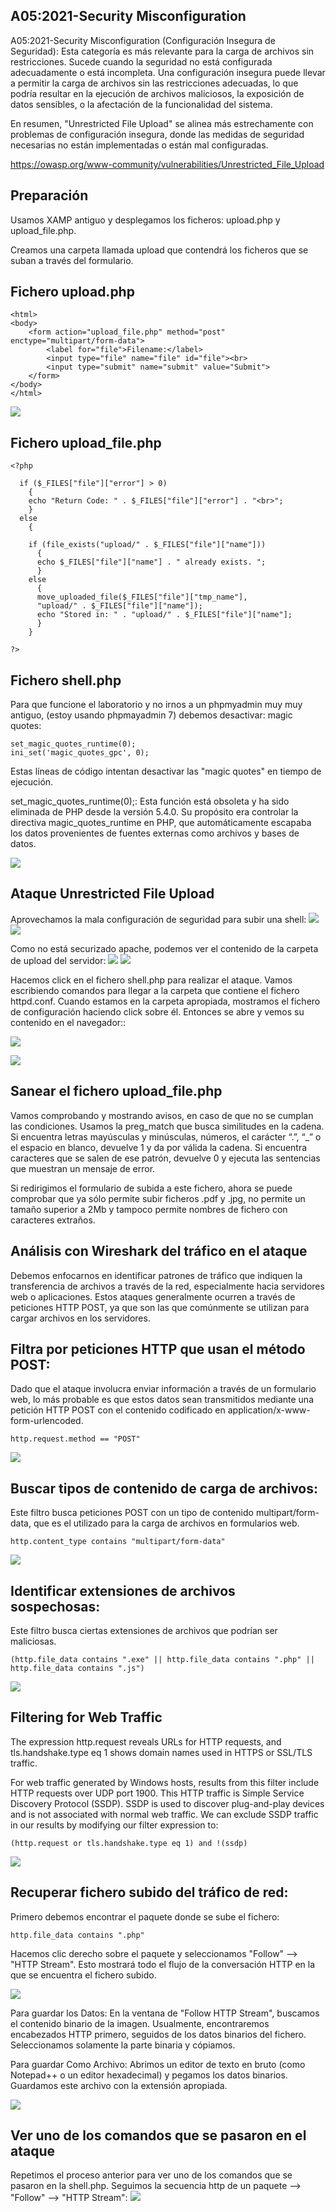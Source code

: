 

## A05:2021-Security Misconfiguration
A05:2021-Security Misconfiguration (Configuración Insegura de Seguridad): Esta categoría es más relevante para la carga de archivos sin restricciones. Sucede cuando la seguridad no está configurada adecuadamente o está incompleta. Una configuración insegura puede llevar a permitir la carga de archivos sin las restricciones adecuadas, lo que podría resultar en la ejecución de archivos maliciosos, la exposición de datos sensibles, o la afectación de la funcionalidad del sistema.

En resumen, "Unrestricted File Upload" se alinea más estrechamente con problemas de configuración insegura, donde las medidas de seguridad necesarias no están implementadas o están mal configuradas.

https://owasp.org/www-community/vulnerabilities/Unrestricted_File_Upload

## Preparación
Usamos XAMP antiguo y desplegamos los ficheros: upload.php y upload_file.php.

Creamos una carpeta llamada upload que contendrá los ficheros que se suban a través del formulario.


## Fichero upload.php
```
<html>
<body>
	<form action="upload_file.php" method="post" enctype="multipart/form-data">
		<label for="file">Filename:</label>
		<input type="file" name="file" id="file"><br>
		<input type="submit" name="submit" value="Submit">
	</form>
</body>
</html>
```
![](capturas/unrestricted-file-upload-lab1-0.png)


## Fichero upload_file.php
```
<?php

  if ($_FILES["file"]["error"] > 0)
    {
    echo "Return Code: " . $_FILES["file"]["error"] . "<br>";
    }
  else
    {

    if (file_exists("upload/" . $_FILES["file"]["name"]))
      {
      echo $_FILES["file"]["name"] . " already exists. ";
      }
    else
      {
      move_uploaded_file($_FILES["file"]["tmp_name"],
      "upload/" . $_FILES["file"]["name"]);
      echo "Stored in: " . "upload/" . $_FILES["file"]["name"];
      }
    }

?>
```

## Fichero shell.php
Para que funcione el laboratorio y no irnos a un phpmyadmin muy muy antiguo, (estoy usando phpmayadmin 7) debemos desactivar: magic quotes:
```
set_magic_quotes_runtime(0);
ini_set('magic_quotes_gpc', 0);
```
Estas líneas de código intentan desactivar las "magic quotes" en tiempo de ejecución.

set_magic_quotes_runtime(0);: Esta función está obsoleta y ha sido eliminada de PHP desde la versión 5.4.0. Su propósito era controlar la directiva magic_quotes_runtime en PHP, que automáticamente escapaba los datos provenientes de fuentes externas como archivos y bases de datos.

![](capturas/unrestricted-file-upload-lab1-7.png)


## Ataque Unrestricted File Upload
Aprovechamos la mala configuración de seguridad para subir una shell:
![](capturas/unrestricted-file-upload-lab1-6.png)
![](capturas/unrestricted-file-upload-lab1.png)

Como no está securizado apache, podemos ver el contenido de la carpeta de upload del
servidor:
![](capturas/unrestricted-file-upload-lab1-2.png)
![](capturas/unrestricted-file-upload-lab1-3.png)


Hacemos click en el fichero shell.php para realizar el ataque. Vamos escribiendo comandos para llegar a la carpeta que contiene el fichero httpd.conf. Cuando estamos en la carpeta apropiada, mostramos el fichero de configuración haciendo click sobre él. Entonces se abre y vemos su contenido en el navegador::

![](capturas/unrestricted-file-upload-lab1-4.png)



![](capturas/unrestricted-file-upload-lab1-5.png)


## Sanear el fichero upload_file.php
Vamos comprobando y mostrando avisos, en caso de que no se cumplan las condiciones. Usamos la preg_match que busca similitudes en la cadena. Si encuentra letras mayúsculas y minúsculas, números, el carácter “.”, “_” o el espacio en blanco, devuelve 1 y da por válida la cadena. Si encuentra caracteres que se salen de ese patrón, devuelve 0 y ejecuta las sentencias que muestran un mensaje de error.


Si redirigimos el formulario de subida a este fichero, ahora se puede comprobar que ya sólo permite subir ficheros .pdf y .jpg, no permite un tamaño superior a 2Mb y tampoco permite nombres de fichero con caracteres extraños.


## Análisis con Wireshark del tráfico en el ataque
Debemos enfocarnos en identificar patrones de tráfico que indiquen la transferencia de archivos a través de la red, especialmente hacia servidores web o aplicaciones. Estos ataques generalmente ocurren a través de peticiones HTTP POST, ya que son las que comúnmente se utilizan para cargar archivos en los servidores.

## Filtra por peticiones HTTP que usan el método POST:
Dado que el ataque involucra enviar información a través de un formulario web, lo más probable es que estos datos sean transmitidos mediante una petición HTTP POST con el contenido codificado en application/x-www-form-urlencoded.
```
http.request.method == "POST"
```
![](capturas/unrestricted-file-upload-lab1-8.png)


## Buscar tipos de contenido de carga de archivos:
Este filtro busca peticiones POST con un tipo de contenido multipart/form-data, que es el utilizado para la carga de archivos en formularios web.
```
http.content_type contains "multipart/form-data"
```
![](capturas/unrestricted-file-upload-lab1-9.png)


## Identificar extensiones de archivos sospechosas:
Este filtro busca ciertas extensiones de archivos que podrían ser maliciosas.
```
(http.file_data contains ".exe" || http.file_data contains ".php" || http.file_data contains ".js")
```
![](capturas/unrestricted-file-upload-lab1-10.png)


## Filtering for Web Traffic
The expression http.request reveals URLs for HTTP requests, and tls.handshake.type eq 1 shows domain names used in HTTPS or SSL/TLS traffic.

For web traffic generated by Windows hosts, results from this filter include HTTP requests over UDP port 1900. This HTTP traffic is Simple Service Discovery Protocol (SSDP). SSDP is used to discover plug-and-play devices and is not associated with normal web traffic. We can exclude SSDP traffic in our results by modifying our filter expression to:
```
(http.request or tls.handshake.type eq 1) and !(ssdp)
```
![](capturas/unrestricted-file-upload-lab1-11.png)


## Recuperar fichero subido del tráfico de red:
Primero debemos encontrar el paquete donde se sube el fichero:
```
http.file_data contains ".php" 
```

Hacemos clic derecho sobre el paquete y seleccionamos "Follow" --> "HTTP Stream". Esto  mostrará todo el flujo de la conversación HTTP en la que se encuentra el fichero subido.

![](capturas/unrestricted-file-upload-lab1-12.png)

Para guardar los Datos: En la ventana de "Follow HTTP Stream", buscamos el contenido binario de la imagen. Usualmente, encontraremos encabezados HTTP primero, seguidos de los datos binarios del fichero. Seleccionamos solamente la parte binaria y cópiamos.

Para guardar Como Archivo: Abrimos un editor de texto en bruto (como Notepad++ o un editor hexadecimal) y pegamos  los datos binarios. Guardamos este archivo con la extensión apropiada.

![](capturas/unrestricted-file-upload-lab1-13.png)


## Ver uno de los comandos que se pasaron en el ataque
Repetimos el proceso anterior para ver uno de los comandos que se pasaron en la shell.php. Seguimos la secuencia http de un paquete --> "Follow" --> "HTTP Stream":
![](capturas/unrestricted-file-upload-lab1-14.png)

